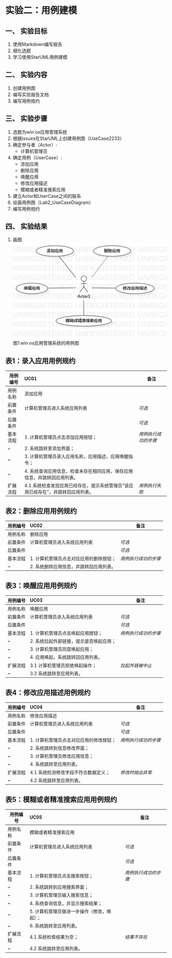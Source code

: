 # 实验二：用例建模  

## 一、 实验目标  

1. 使用Markdown编写报告
2. 细化选题
3. 学习使用StarUML用例建模

## 二、 实验内容  

1. 创建用例图
2. 编写实验报告文档
3. 编写用例规约

## 三、 实验步骤  

1. 选题为win os应用管理系统 
2. 根据issues在StarUML上创建用例图（UseCase2233）
3. 确定参与者（Actor）:  
      - 计算机管理员   
4. 确定用例（UserCase）:   
      - 添加应用
      - 删除应用
      - 唤醒应用
      - 修改应用描述
      - 模糊或者精准搜索应用
5. 建立Actor和UserCase之间的联系
6. 绘画用例图（Lab2_UseCaseDiagram）
7. 编写用例规约

## 四、 实验结果  

1. 画图  
![用例图](./UseCase2233.jpg)  
图1:win os应用管理系统的用例图

## 表1：录入应用用例规约  

用例编号  | UC01 | 备注  
-|:-|-  
用例名称  | 添加应用  |   
前置条件  | 计算机管理员进入系统应用列表    | *可选*   
后置条件  |  | *可选*   
基本流程  | 1. 计算机管理员点击添加应用按钮；  |*用例执行成功的步骤*    
~| 2. 系统跳转至添加界面；  |   
~| 3. 计算机管理员录入应用名称，应用描述，应用唤醒指令；  |   
~| 4. 系统查询应用信息，检查未存在相同应用，保存应用信息，并跳转回应用列表。  |   
扩展流程  | 4.1 系统检查发现应用已经存在，提示系统管理员“该应用已经存在”，并跳转回应用列表。 |*用例执行失败*    

## 表2：删除应用用例规约  

用例编号  | UC02 | 备注  
-|:-|-  
用例名称  | 删除应用  |   
前置条件  | 计算机管理员进入系统应用列表    | *可选*   
后置条件  |      | *可选*   
基本流程  | 1. 计算机管理员点击对应应用的删除按钮；  |*用例执行成功的步骤*     
~| 2. 系统删除应用信息，并跳转回应用列表。  |   

## 表3：唤醒应用用例规约  

用例编号  | UC03 | 备注  
-|:-|-  
用例名称  | 唤醒应用  |   
前置条件  | 计算机管理员进入系统应用列表    | *可选*   
后置条件  |      | *可选*   
基本流程  | 1. 计算机管理员点击唤起应用按钮；  |*用例执行成功的步骤*     
~| 2. 系统拉起外部链接，提示是否唤起应用；  |   
~| 3. 计算机管理员同意唤起应用；  |  
~| 4. 应用唤起，系统跳转回应用列表。  |  
扩展流程  | 3.1 计算机管理员拒绝唤起操作； |*拉起外链被中止*    
~| 3.2 系统跳转至应用列表。  | 

## 表4：修改应用描述用例规约  

用例编号  | UC04 | 备注  
-|:-|-  
用例名称  | 修改应用描述  |   
前置条件  | 计算机管理员进入系统应用列表    | *可选*   
后置条件  |      | *可选*   
基本流程  | 1. 计算机管理员点击对应应用的修改按钮；  |*用例执行成功的步骤*     
~| 2. 系统跳转到信息修改界面；  |   
~| 3. 计算机管理员修改应用信息；  |  
~| 4. 系统跳转至应用列表。  |  
扩展流程  | 4.1 系统检测修改字段不符合数据定义； |*修改时抛出异常*    
~| 4.2 系统跳转至应用列表。  | 

## 表5：模糊或者精准搜索应用用例规约  

用例编号  | UC05 | 备注  
-|:-|-  
用例名称  | 模糊或者精准搜索应用  |   
前置条件  | 计算机管理员进入系统应用列表    | *可选*   
后置条件  |      | *可选*   
基本流程  | 1. 计算机管理员点击搜索按钮；  |*用例执行成功的步骤*     
~| 2. 系统跳转到应用搜索界面；  |   
~| 3. 计算机管理员输入搜索信息；  |  
~| 4. 系统查询信息，并显示搜索结果；  |  
~| 5. 计算机管理员做进一步操作（修改，唤起）；  |  
~| 6. 系统跳转至应用列表。  |  
扩展流程  | 4.1 系统检索结果为空； |*结果不存在*    
~| 4.2 系统跳转至应用列表。  |
